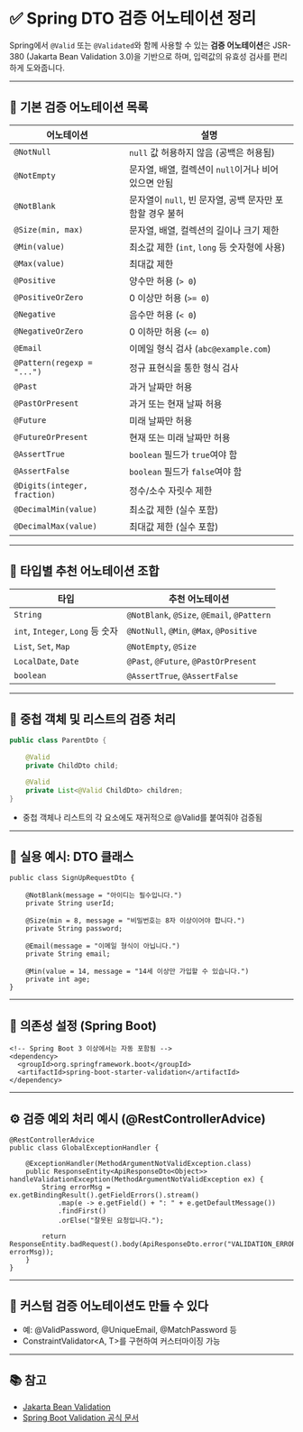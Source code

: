 # ✅ Spring DTO 검증 어노테이션 정리

Spring에서 `@Valid` 또는 `@Validated`와 함께 사용할 수 있는 **검증 어노테이션**은 JSR-380 (Jakarta Bean Validation 3.0)을 기반으로 하며, 입력값의 유효성 검사를 편리하게 도와줍니다.

---

## 📌 기본 검증 어노테이션 목록

| 어노테이션 | 설명 |
|------------|------|
| `@NotNull` | `null` 값 허용하지 않음 (공백은 허용됨) |
| `@NotEmpty` | 문자열, 배열, 컬렉션이 `null`이거나 비어 있으면 안됨 |
| `@NotBlank` | 문자열이 `null`, 빈 문자열, 공백 문자만 포함할 경우 불허 |
| `@Size(min, max)` | 문자열, 배열, 컬렉션의 길이나 크기 제한 |
| `@Min(value)` | 최소값 제한 (`int`, `long` 등 숫자형에 사용) |
| `@Max(value)` | 최대값 제한 |
| `@Positive` | 양수만 허용 (`> 0`) |
| `@PositiveOrZero` | 0 이상만 허용 (`>= 0`) |
| `@Negative` | 음수만 허용 (`< 0`) |
| `@NegativeOrZero` | 0 이하만 허용 (`<= 0`) |
| `@Email` | 이메일 형식 검사 (`abc@example.com`) |
| `@Pattern(regexp = "...")` | 정규 표현식을 통한 형식 검사 |
| `@Past` | 과거 날짜만 허용 |
| `@PastOrPresent` | 과거 또는 현재 날짜 허용 |
| `@Future` | 미래 날짜만 허용 |
| `@FutureOrPresent` | 현재 또는 미래 날짜만 허용 |
| `@AssertTrue` | `boolean` 필드가 `true`여야 함 |
| `@AssertFalse` | `boolean` 필드가 `false`여야 함 |
| `@Digits(integer, fraction)` | 정수/소수 자릿수 제한 |
| `@DecimalMin(value)` | 최소값 제한 (실수 포함) |
| `@DecimalMax(value)` | 최대값 제한 (실수 포함) |

---

## 🧩 타입별 추천 어노테이션 조합

| 타입 | 추천 어노테이션 |
|------|----------------|
| `String` | `@NotBlank`, `@Size`, `@Email`, `@Pattern` |
| `int`, `Integer`, `Long` 등 숫자 | `@NotNull`, `@Min`, `@Max`, `@Positive` |
| `List`, `Set`, `Map` | `@NotEmpty`, `@Size` |
| `LocalDate`, `Date` | `@Past`, `@Future`, `@PastOrPresent` |
| `boolean` | `@AssertTrue`, `@AssertFalse` |

---

## 🧱 중첩 객체 및 리스트의 검증 처리

```java
public class ParentDto {
    
    @Valid
    private ChildDto child;

    @Valid
    private List<@Valid ChildDto> children;
}
````

- 중첩 객체나 리스트의 각 요소에도 재귀적으로 @Valid를 붙여줘야 검증됨
    

---

## **🎯 실용 예시: DTO 클래스**

```
public class SignUpRequestDto {

    @NotBlank(message = "아이디는 필수입니다.")
    private String userId;

    @Size(min = 8, message = "비밀번호는 8자 이상이어야 합니다.")
    private String password;

    @Email(message = "이메일 형식이 아닙니다.")
    private String email;

    @Min(value = 14, message = "14세 이상만 가입할 수 있습니다.")
    private int age;
}
```

---

## **🔧 의존성 설정 (Spring Boot)**

```
<!-- Spring Boot 3 이상에서는 자동 포함됨 -->
<dependency>
  <groupId>org.springframework.boot</groupId>
  <artifactId>spring-boot-starter-validation</artifactId>
</dependency>
```

---

## **⚙️ 검증 예외 처리 예시 (@RestControllerAdvice)**

```
@RestControllerAdvice
public class GlobalExceptionHandler {

    @ExceptionHandler(MethodArgumentNotValidException.class)
    public ResponseEntity<ApiResponseDto<Object>> handleValidationException(MethodArgumentNotValidException ex) {
        String errorMsg = ex.getBindingResult().getFieldErrors().stream()
            .map(e -> e.getField() + ": " + e.getDefaultMessage())
            .findFirst()
            .orElse("잘못된 요청입니다.");

        return ResponseEntity.badRequest().body(ApiResponseDto.error("VALIDATION_ERROR", errorMsg));
    }
}
```

---

## **🧩 커스텀 검증 어노테이션도 만들 수 있다**

- 예: @ValidPassword, @UniqueEmail, @MatchPassword 등
- ConstraintValidator<A, T>를 구현하여 커스터마이징 가능

---

## **📚 참고**

- [Jakarta Bean Validation](https://jakarta.ee/specifications/bean-validation/)
- [Spring Boot Validation 공식 문서](https://docs.spring.io/spring-boot/docs/current/reference/html/application-properties.html#application-properties.validation)
